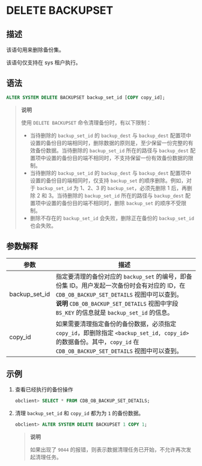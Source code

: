 # DELETE BACKUPSET

## 描述

该语句用来删除备份集。

该语句仅支持在 sys 租户执行。

## 语法

```sql
ALTER SYSTEM DELETE BACKUPSET backup_set_id [COPY copy_id];
```

>**说明**
>
>使用 `DELETE BACKUPSET` 命令清理备份时，有以下限制：
>
>* 当待删除的 `backup_set_id` 的 `backup_dest` 与 `backup_dest` 配置项中设置的备份目的端相同时，删除数据的原则是，至少保留一份完整的有效备份数据。当待删除的 `backup_set_id` 所在的路径与 `backup_dest` 配置项中设置的备份目的端不相同时，不支持保留一份有效备份数据的限制。
>* 当待删除的 `backup_set_id` 的 `backup_dest` 与 `backup_dest` 配置项中设置的备份目的端相同时，仅支持 `backup_set` 的顺序删除。例如，对于 `backup_set_id` 为 1、2、3 的 `backup_set`，必须先删除 1 后，再删除 2 和 3。当待删除的 `backup_set_id` 所在的路径与 `backup_dest` 配置项中设置的备份目的端不相同时，删除 `backup_set` 的顺序不受限制。
>* 删除不存在的 `backup_set_id` 会失败，删除正在备份的 `backup_set_id` 也会失败。

## 参数解释

|    **参数**   |       **描述**       |
|---------------|----------------------|
| backup_set_id | 指定要清理的备份对应的 `backup_set` 的编号，即备份集 ID。用户发起一次备份时会有对应的 ID，在 `CDB_OB_BACKUP_SET_DETAILS` 视图中可以查到。 <br>**说明**  `CDB_OB_BACKUP_SET_DETAILS` 视图中字段 `BS_KEY` 的信息就是 `backup_set_id` 的信息。 |
| copy_id       | 如果需要清理指定备份的备份数据，必须指定 `copy_id`，即删除指定 `<backup_set_id, copy_id>` 的数据备份。其中，`copy_id` 在 `CDB_OB_BACKUP_SET_DETAILS` 视图中可以查到。                             |

## 示例

1. 查看已经执行的备份操作

   ```sql
   obclient> SELECT * FROM CDB_OB_BACKUP_SET_DETAILS;
   ```

2. 清理 `backup_set_id` 和 `copy_id` 都为为 `1` 的备份数据。

   ```sql
   obclient> ALTER SYSTEM DELETE BACKUPSET 1 COPY 1;
   ```

   >**说明**
   >
   >如果出现了 `9044` 的报错，则表示数据清理任务已开始，不允许再次发起清理任务。
